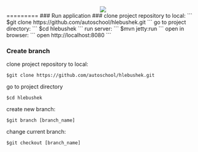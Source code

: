 <div align="center">
    <img src='https://pp.vk.me/c623216/v623216453/16f39/ixNbpHR_jPw.jpg'>
</div>
=========
### Run application ###
clone project repository to local:
```
$git clone https://github.com/autoschool/hlebushek.git
```
go to project directory:
```
$cd hlebushek
```
run server:
```
$mvn jetty:run
```
open in browser:
```
open http://localhost:8080
```

### Create branch ###
clone project repository to local:
```
$git clone https://github.com/autoschool/hlebushek.git
```
go to project directory
```
$cd hlebushek
```
create new branch:
```
$git branch [branch_name]
```
change current branch:
```
$git checkout [branch_name]
```
